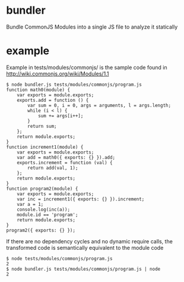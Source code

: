 # bundler
Bundle CommonJS Modules into a single JS file to analyze it statically

# example
Example in tests/modules/commonjs/ is the sample code found in http://wiki.commonjs.org/wiki/Modules/1.1
```
$ node bundler.js tests/modules/commonjs/program.js
function math0(module) {
    var exports = module.exports;
    exports.add = function () {
        var sum = 0, i = 0, args = arguments, l = args.length;
        while (i < l) {
            sum += args[i++];
        }
        return sum;
    };
    return module.exports;
}
function increment1(module) {
    var exports = module.exports;
    var add = math0({ exports: {} }).add;
    exports.increment = function (val) {
        return add(val, 1);
    };
    return module.exports;
}
function program2(module) {
    var exports = module.exports;
    var inc = increment1({ exports: {} }).increment;
    var a = 1;
    console.log(inc(a));
    module.id == 'program';
    return module.exports;
}
program2({ exports: {} });
```
If there are no dependency cycles and no dynamic require calls, the transformed code is semantically equivalent to the module code
```
$ node tests/modules/commonjs/program.js
2
$ node bundler.js tests/modules/commonjs/program.js | node
2
```
